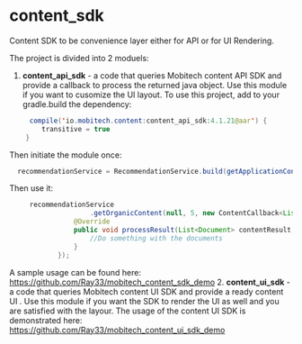 # content_sdk
Content SDK to be convenience  layer either for API or for UI Rendering.

The project is divided into 2 moduels:

1. __content_api_sdk__ - a code that queries Mobitech content API SDK and provide a callback to process the returned java object.
 Use this module if you want to cusomize the UI layout.
 To use this project, add to your gradle.build the dependency:
```java
     compile('io.mobitech.content:content_api_sdk:4.1.21@aar') {
        transitive = true
    }
```
Then initiate the module once:
```java
  recommendationService = RecommendationService.build(getApplicationContext(), getBaseContext().getString(R.string.MOBITECH_CONTENT_PUBLISHER_API_KEY), advertId);
```

Then use it:
```java
     recommendationService
                    .getOrganicContent(null, 5, new ContentCallback<List<Document>>() {
                @Override
                public void processResult(List<Document> contentResult, Context context) {
                    //Do something with the documents
                }
            });
```
A sample usage can be found here: https://github.com/Ray33/mobitech_content_sdk_demo
2. __content_ui_sdk__ - a code that queries Mobitech content UI SDK and provide a ready content UI .
Use this module if you want the SDK to render the UI as well and you are satisfied with the layour.
The usage of the content UI SDK is demonstrated here:
https://github.com/Ray33/mobitech_content_ui_sdk_demo
